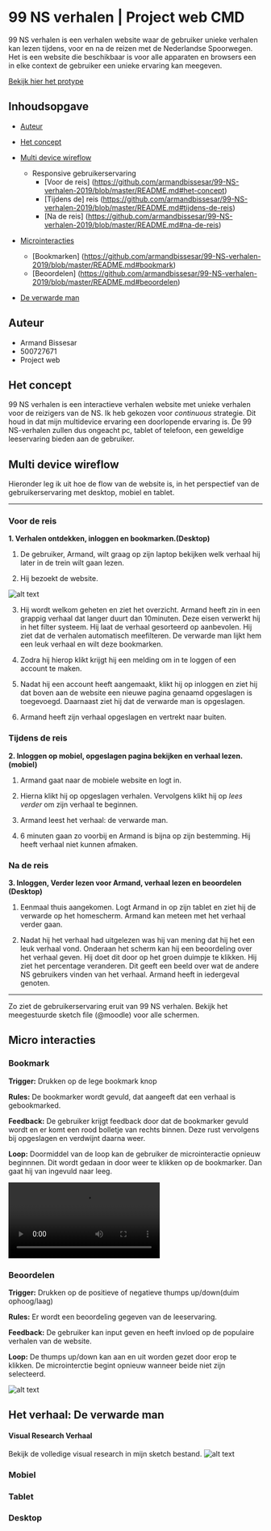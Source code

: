 # 99 NS verhalen | Project web CMD 

99 NS verhalen is een verhalen website waar de gebruiker unieke verhalen kan lezen tijdens, voor en na de reizen met de Nederlandse Spoorwegen.  Het is een website die beschikbaar is voor alle apparaten en browsers een in elke context de gebruiker een unieke ervaring kan meegeven. 

[Bekijk hier het protype](https://armandbissesar.github.io/99-NS-verhalen-2019/index.html)


## Inhoudsopgave

* [Auteur](https://github.com/armandbissesar/99-NS-verhalen-2019/blob/master/README.md#auteur)
* [Het concept](https://github.com/armandbissesar/99-NS-verhalen-2019/blob/master/README.md#het-concept)
* [Multi device wireflow](https://github.com/armandbissesar/99-NS-verhalen-2019/blob/master/README.md#multi-device-wireflow)
    * Responsive gebruikerservaring 
        * [Voor de reis] (https://github.com/armandbissesar/99-NS-verhalen-2019/blob/master/README.md#het-concept)
        * [Tijdens de] reis (https://github.com/armandbissesar/99-NS-verhalen-2019/blob/master/README.md#tijdens-de-reis)
        * [Na de reis] (https://github.com/armandbissesar/99-NS-verhalen-2019/blob/master/README.md#na-de-reis)

* [Microinteracties](https://github.com/armandbissesar/99-NS-verhalen-2019/blob/master/README.md#micro-interacties)
    * [Bookmarken] (https://github.com/armandbissesar/99-NS-verhalen-2019/blob/master/README.md#bookmark)
    * [Beoordelen] (https://github.com/armandbissesar/99-NS-verhalen-2019/blob/master/README.md#beoordelen)
* [De verwarde man](https://github.com/armandbissesar/99-NS-verhalen-2019/blob/master/README.md#het-verhaal-de-verwarde-man)


## Auteur

* Armand Bissesar<br>
* 500727671<br>
* Project web<br>

## Het concept

99 NS verhalen is een interactieve verhalen website met unieke verhalen voor de reizigers van de NS. Ik heb gekozen voor *continuous* strategie. Dit houd in dat mijn multidevice ervaring een doorlopende ervaring is. De 99 NS-verhalen zullen dus ongeacht pc, tablet of telefoon, een geweldige leeservaring bieden aan de gebruiker.

## Multi device wireflow

Hieronder leg ik uit hoe de flow van de website is, in het perspectief van de gebruikerservaring met desktop, mobiel en tablet.

---

### Voor de reis

**1. Verhalen ontdekken, inloggen en bookmarken.(Desktop)**

1. De gebruiker, Armand, wilt graag op zijn laptop bekijken welk verhaal hij later in de trein wilt gaan lezen. 

2. Hij bezoekt de website.

![alt text](images/readme/desktop/1.png "Overzichtpagina-uitgelogd")

3. Hij wordt welkom geheten en ziet het overzicht. Armand heeft zin in een grappig verhaal dat langer duurt dan 10minuten. Deze eisen verwerkt
hij in het filter systeem. Hij laat de verhaal gesorteerd op aanbevolen. Hij ziet dat de verhalen automatisch meefilteren. De verwarde man lijkt hem een leuk
verhaal en wilt deze bookmarken.

4. Zodra hij hierop klikt krijgt hij een melding om in te loggen of een account te maken.

5. Nadat hij een account heeft aangemaakt, klikt hij op inloggen en ziet hij dat boven aan de website een nieuwe pagina genaamd opgeslagen is toegevoegd.
Daarnaast ziet hij dat de verwarde man is opgeslagen.

6. Armand heeft zijn verhaal opgeslagen en vertrekt naar buiten.


### Tijdens de reis

**2. Inloggen op mobiel, opgeslagen pagina bekijken en verhaal lezen.(mobiel)**

1. Armand gaat naar de mobiele website en logt in.

2. Hierna klikt hij op opgeslagen verhalen. Vervolgens klikt hij op *lees verder* om zijn verhaal te beginnen.

3. Armand leest het verhaal: de verwarde man.

4. 6 minuten gaan zo voorbij en Armand is bijna op zijn bestemming. Hij heeft verhaal niet kunnen afmaken.

### Na de reis

**3. Inloggen, Verder lezen voor Armand, verhaal lezen en beoordelen (Desktop)**

1. Eenmaal thuis aangekomen. Logt Armand in op zijn tablet en ziet hij de verwarde op het homescherm. Armand kan meteen met het verhaal
verder gaan. 

2. Nadat hij het verhaal had uitgelezen was hij van mening dat hij het een leuk verhaal vond. Onderaan het scherm kan hij een beoordeling over het verhaal
geven. Hij doet dit door op het groen duimpje te klikken. Hij ziet het percentage veranderen. Dit geeft een beeld over wat de andere NS gebruikers vinden 
van het verhaal. Armand heeft in iedergeval genoten.

---

Zo ziet de gebruikerservaring eruit van 99 NS verhalen.
Bekijk het meegestuurde sketch file (@moodle) voor alle schermen.


## Micro interacties


### Bookmark

**Trigger:**
Drukken op de lege bookmark knop

**Rules:**
De bookmarker wordt gevuld, dat aangeeft dat een verhaal is gebookmarked.

**Feedback:**
De gebruiker krijgt feedback door dat de bookmarker gevuld wordt en er komt een rood bolletje van rechts binnen. 
Deze rust vervolgens bij opgeslagen en verdwijnt daarna weer.

**Loop:**
Doormiddel van de loop kan de gebruiker de microinteractie opnieuw beginnnen. 
Dit wordt gedaan in door weer te klikken op de bookmarker. 
Dan gaat hij van ingevuld naar leeg.

![alt text](images/readme/microinteracties/bookmark.mp4 "Bookmark")

### Beoordelen

**Trigger:**
Drukken op de positieve of negatieve thumps up/down(duim ophoog/laag)

**Rules:**
Er wordt een beoordeling gegeven van de leeservaring.

**Feedback:**
De gebruiker kan input geven en heeft invloed op de populaire verhalen van de website.

**Loop:**
De thumps up/down kan aan en uit worden gezet door erop te klikken.
De microinterctie begint opnieuw wanneer beide niet zijn selecteerd.

![alt text](images/readme/microinteracties/beoordelen.png "Beoordelen")

## Het verhaal: De verwarde man

#### Visual Research Verhaal
Bekijk de volledige visual research in mijn sketch bestand.
![alt text](images/readme/visualresearchverhaal.png "verhaalresearch")

### Mobiel

### Tablet

### Desktop

